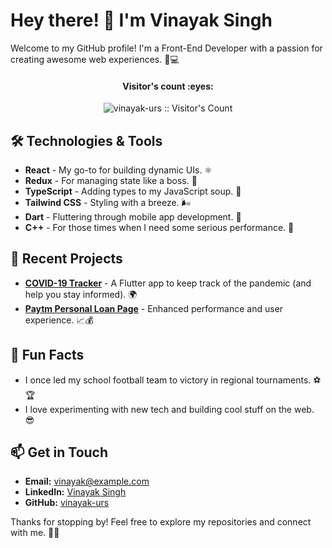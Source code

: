 # Hey there! 👋 I'm Vinayak Singh

Welcome to my GitHub profile! I'm a Front-End Developer with a passion for creating awesome web experiences. 🎨💻

<h4 align="center">Visitor's count :eyes:</h4>

<p align="center"><img src="https://profile-counter.glitch.me/{vinayak-urs}/count.svg" alt="vinayak-urs :: Visitor's Count" /></p>


## 🛠️ Technologies & Tools

- **React** - My go-to for building dynamic UIs. ⚛️
- **Redux** - For managing state like a boss. 💼
- **TypeScript** - Adding types to my JavaScript soup. 🥣
- **Tailwind CSS** - Styling with a breeze. 🌬️
- **Dart** - Fluttering through mobile app development. 🦋
- **C++** - For those times when I need some serious performance. 🚀

## 🚀 Recent Projects

- **[COVID-19 Tracker](link-to-project)** - A Flutter app to keep track of the pandemic (and help you stay informed). 🌍
- **[Paytm Personal Loan Page](link-to-project)** - Enhanced performance and user experience. 📈💰

## 🌟 Fun Facts

- I once led my school football team to victory in regional tournaments. ⚽🏆
- I love experimenting with new tech and building cool stuff on the web. 😎

## 📫 Get in Touch

- **Email:** [vinayak@example.com](mailto:singhvinayakurs@gmail.com)
- **LinkedIn:** [Vinayak Singh](https://www.linkedin.com/in/vinayak-urs/)
- **GitHub:** [vinayak-urs](https://github.com/vinayak-urs)

Thanks for stopping by! Feel free to explore my repositories and connect with me. 🚀🤝

